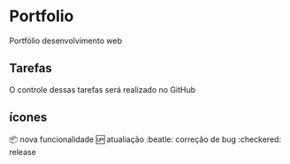 # Portfolio
Portfólio desenvolvimento web

## Tarefas

O controle dessas tarefas será realizado no GitHub

## ícones

:package: nova funcionalidade
:up: atualiação
:beatle: correção de bug
:checkered: release